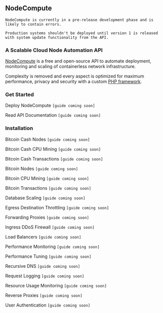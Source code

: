 ## NodeCompute

`NodeCompute is currently in a pre-release development phase and is likely to contain errors.`

`Production systems shouldn't be deployed until version 1 is released with system update functionality from the API.`

### A Scalable Cloud Node Automation API

[NodeCompute](https://github.com/twexxor/nodecompute/) is a free and open-source API to automate deployment, monitoring and scaling of containerless network infrastructure.

Complexity is removed and every aspect is optimized for maximum performance, privacy and security with a custom [PHP framework](https://github.com/twexxor/nodecompute/blob/main/system_databases.php).

### Get Started

Deploy NodeCompute `[guide coming soon]`

Read API Documentation `[guide coming soon]`

### Installation

Bitcoin Cash Nodes `[guide coming soon]`

Bitcoin Cash CPU Mining `[guide coming soon]`

Bitcoin Cash Transactions `[guide coming soon]`

Bitcoin Nodes `[guide coming soon]`

Bitcoin CPU Mining `[guide coming soon]`

Bitcoin Transactions `[guide coming soon]`

Database Scaling `[guide coming soon]`

Egress Destination Throttling `[guide coming soon]`

Forwarding Proxies `[guide coming soon]`

Ingress DDoS Firewall `[guide coming soon]`

Load Balancers `[guide coming soon]`

Performance Monitoring `[guide coming soon]`

Performance Tuning `[guide coming soon]`

Recursive DNS `[guide coming soon]`

Request Logging `[guide coming soon]`

Resource Usage Monitoring `[guide coming soon]`

Reverse Proxies `[guide coming soon]`

User Authentication `[guide coming soon]`
